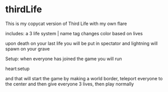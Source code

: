 # thirdLife
This is my copycat version of Third Life with my own flare

includes:
a 3 life system | name tag changes color based on lives

upon death on your last life you will be put in spectator and lightning will spawn on your grave

Setup:
when everyone has joined the game you will run

heart:setup

and that will start the game by making a world border, teleport everyone to the center and then give everyone 3 lives, then play normally
